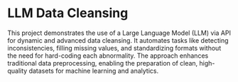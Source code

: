 # LLM Data Cleansing
This project demonstrates the use of a Large Language Model (LLM) via API for dynamic and advanced data cleansing. It automates tasks like detecting inconsistencies, filling missing values, and standardizing formats without the need for hard-coding each abnormality. The approach enhances traditional data preprocessing, enabling the preparation of clean, high-quality datasets for machine learning and analytics.
